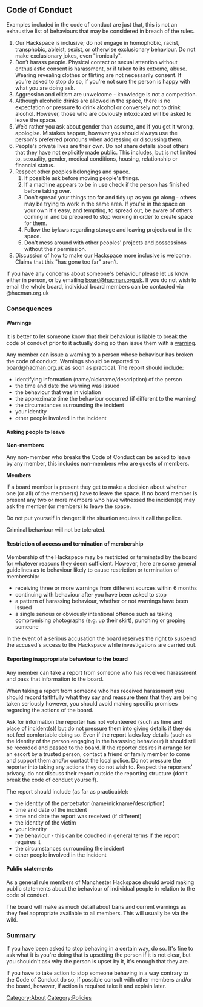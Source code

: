 Code of Conduct
---------------

Examples included in the code of conduct are just that, this is not an
exhaustive list of behaviours that may be considered in breach of the
rules.

1.  Our Hackspace is inclusive; do not engage in homophobic, racist,
    transphobic, ableist, sexist, or otherwise exclusionary behaviour.
    Do not make exclusionary jokes, even "ironically".
2.  Don’t harass people. Physical contact or sexual attention without
    enthusiastic consent is harassment, or if taken to its extreme,
    abuse. Wearing revealing clothes or flirting are not necessarily
    consent. If you're asked to stop do so, if you're not sure the
    person is happy with what you are doing ask.
3.  Aggression and elitism are unwelcome - knowledge is not a
    competition.
4.  Although alcoholic drinks are allowed in the space, there is no
    expectation or pressure to drink alcohol or conversely not to drink
    alcohol. However, those who are obviously intoxicated will be asked
    to leave the space.
5.  We’d rather you ask about gender than assume, and if you get it
    wrong, apologise. Mistakes happen, however you should always use the
    person's preferred pronouns when addressing or discussing them.
6.  People's private lives are their own. Do not share details about
    others that they have not explicitly made public. This includes, but
    is not limited to, sexuality, gender, medical conditions, housing,
    relationship or financial status.
7.  Respect other peoples belongings and space.
    1.  If possible ask before moving people's things.
    2.  If a machine appears to be in use check if the person has
        finished before taking over.
    3.  Don't spread your things too far and tidy up as you go along -
        others may be trying to work in the same area. If you're in the
        space on your own it's easy, and tempting, to spread out, be
        aware of others coming in and be prepared to stop working in
        order to create space for them.
    4.  Follow the bylaws regarding storage and leaving projects out in
        the space.
    5.  Don't mess around with other peoples' projects and possessions
        without their permission.
8.  Discussion of how to make our Hackspace more inclusive is welcome.
    Claims that this "has gone too far" aren’t.

If you have any concerns about someone's behaviour please let us know
either in person, or by emailing <board@hacman.org.uk>. If you do not
wish to email the whole board, individual board members can be contacted
via <firstname>@hacman.org.uk

### Consequences

#### Warnings

It is better to let someone know that their behaviour is liable to break
the code of conduct prior to it actually doing so than issue them with a
[warning](warnings "wikilink").

Any member can issue a warning to a person whose behaviour has broken
the code of conduct. Warnings should be reported to board@hacman.org.uk
as soon as practical. The report should include:

-   identifying information (name/nickname/description) of the person
-   the time and date the warning was issued
-   the behaviour that was in violation
-   the approximate time the behaviour occurred (if different to the
    warning)
-   the circumstances surrounding the incident
-   your identity
-   other people involved in the incident

#### Asking people to leave

**Non-members**

Any non-member who breaks the Code of Conduct can be asked to leave by
any member, this includes non-members who are guests of members.

**Members**

If a board member is present they get to make a decision about whether
one (or all) of the member(s) have to leave the space. If no board
member is present any two or more members who have witnessed the
incident(s) may ask the member (or members) to leave the space.

Do not put yourself in danger: if the situation requires it call the
police.

Criminal behaviour will not be tolerated.

#### Restriction of access and termination of membership

Membership of the Hackspace may be restricted or terminated by the board
for whatever reasons they deem sufficient. However, here are some
general guidelines as to behaviour likely to cause restriction or
termination of membership:

-   receiving three or more warnings from different sources within 6
    months
-   continuing with behaviour after you have been asked to stop
-   a pattern of harassing behaviour, whether or not warnings have been
    issued
-   a single serious or obviously intentional offence such as taking
    compromising photographs (e.g. up their skirt), punching or groping
    someone

In the event of a serious accusation the board reserves the right to
suspend the accused's access to the Hackspace while investigations are
carried out.

#### Reporting inappropriate behaviour to the board

Any member can take a report from someone who has received harassment
and pass that information to the board.

When taking a report from someone who has received harassment you should
record faithfully what they say and reassure them that they are being
taken seriously however, you should avoid making specific promises
regarding the actions of the board.

Ask for information the reporter has not volunteered (such as time and
place of incident(s)) but do not pressure them into giving details if
they do not feel comfortable doing so. Even if the report lacks key
details (such as the identity of the person engaging in the harassing
behaviour) it should still be recorded and passed to the board. If the
reporter desires it arrange for an escort by a trusted person, contact a
friend or family member to come and support them and/or contact the
local police. Do not pressure the reporter into taking any actions they
do not wish to. Respect the reporters' privacy, do not discuss their
report outside the reporting structure (don't break the code of conduct
yourself).

The report should include (as far as practicable):

-   the identity of the perpetrator (name/nickname/description)
-   time and date of the incident
-   time and date the report was received (if different)
-   the identity of the victim
-   your identity
-   the behaviour - this can be couched in general terms if the report
    requires it
-   the circumstances surrounding the incident
-   other people involved in the incident

#### Public statements

As a general rule members of Manchester Hackspace should avoid making
public statements about the behaviour of individual people in relation
to the code of conduct.

The board will make as much detail about bans and current warnings as
they feel appropriate available to all members. This will usually be via
the wiki.

### Summary

If you have been asked to stop behaving in a certain way, do so. It's
fine to ask what it is you're doing that is upsetting the person if it
is not clear, but you shouldn't ask why the person is upset by it, it's
enough that they are.

If you have to take action to stop someone behaving in a way contrary to
the Code of Conduct do so, if possible consult with other members and/or
the board, however, if action is required take it and explain later.

[Category:About](Category:About "wikilink")
[Category:Policies](Category:Policies "wikilink")